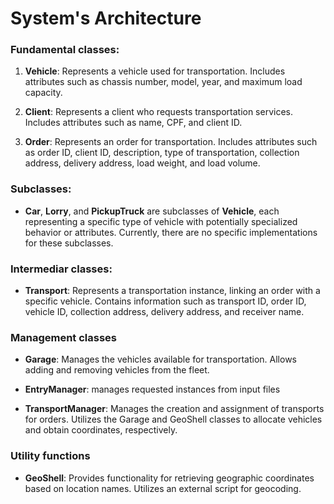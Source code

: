 # System's Architecture

### **Fundamental classes:**

1. **Vehicle**: Represents a vehicle used for transportation. Includes attributes such as chassis number, model, year, and maximum load capacity.

2. **Client**: Represents a client who requests transportation services. Includes attributes such as name, CPF, and client ID.
3. **Order**: Represents an order for transportation. Includes attributes such as order ID, client ID, description, type of transportation, collection address, delivery address, load weight, and load volume.


### Subclasses:

- **Car**, **Lorry**, and **PickupTruck** are subclasses of **Vehicle**, each representing a specific type of vehicle with potentially specialized behavior or attributes. Currently, there are no specific implementations for these subclasses.

### Intermediar classes:

- **Transport**: Represents a transportation instance, linking an order with a specific vehicle. Contains information such as transport ID, order ID, vehicle ID, collection address, delivery address, and receiver name.
  
### Management classes

- **Garage**: Manages the vehicles available for transportation. Allows adding and removing vehicles from the fleet.

- **EntryManager**: manages requested instances from input files

- **TransportManager**: Manages the creation and assignment of transports for orders. Utilizes the Garage and GeoShell classes to allocate vehicles and obtain coordinates, respectively.

### Utility functions

- **GeoShell**: Provides functionality for retrieving geographic coordinates based on location names. Utilizes an external script for geocoding.
